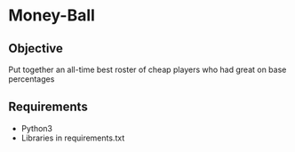 # Money-Ball

## Objective

Put together an all-time best roster of cheap players who had great on base percentages

## Requirements

* Python3
* Libraries in requirements.txt
